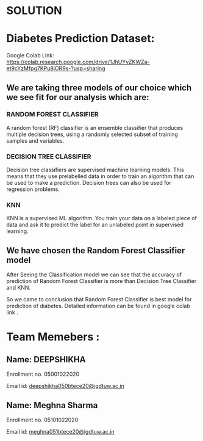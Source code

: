 # SOLUTION
# Diabetes Prediction Dataset:

Google Colab Link: https://colab.research.google.com/drive/1JhUYvZKWZa-et9cYzMfpg7KPu8iOR9s-?usp=sharing

## We are taking three models of our choice which we see fit for our analysis which are:

### RANDOM FOREST CLASSIFIER

A random forest (RF) classifier is an ensemble classifier that produces multiple decision trees, using a randomly selected subset of training samples and variables.

### DECISION TREE CLASSIFIER

Decision tree classifiers are supervised machine learning models. This means that they use prelabelled data in order to train an algorithm that can be used to make a prediction. Decision trees can also be used for regression problems.

### KNN

KNN is a supervised ML algorithm. You train your data on a labeled piece of data and ask it to predict the label for an unlabeled point in supervised learning.

## We have chosen the Random Forest Classifier model

After Seeing the Classification model we can see that the accuracy of prediction of Random Forest Classifier is more than Decision Tree Classifier and KNN.

So we came to conclusion that Random Forest Classifier is best model for prediction of diabetes.
Detailed information can be found in google colab link .

# Team Memebers : 

## Name: DEEPSHIKHA 

Enrollment no. 05001022020

Email id: deepshikha050btece20@igdtuw.ac.in

## Name: Meghna Sharma 

Enrollment no. 05101022020

Email id: meghna051btece20@igdtuw.ac.in
